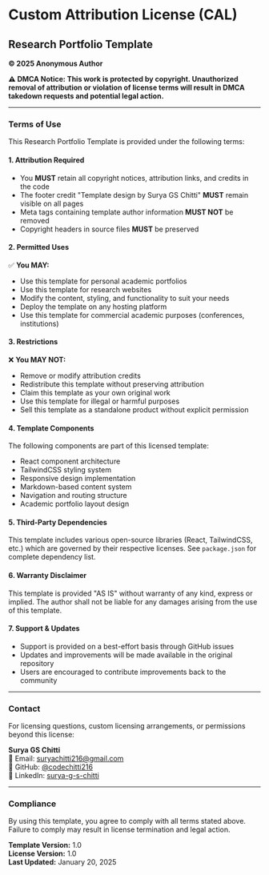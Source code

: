 # Custom Attribution License (CAL)

## Research Portfolio Template
**© 2025 Anonymous Author**

**⚠️ DMCA Notice: This work is protected by copyright. Unauthorized removal of attribution or violation of license terms will result in DMCA takedown requests and potential legal action.**

---

### Terms of Use

This Research Portfolio Template is provided under the following terms:

#### 1. **Attribution Required**
- You **MUST** retain all copyright notices, attribution links, and credits in the code
- The footer credit "Template design by Surya GS Chitti" **MUST** remain visible on all pages
- Meta tags containing template author information **MUST NOT** be removed
- Copyright headers in source files **MUST** be preserved

#### 2. **Permitted Uses**
✅ **You MAY:**
- Use this template for personal academic portfolios
- Use this template for research websites
- Modify the content, styling, and functionality to suit your needs
- Deploy the template on any hosting platform
- Use this template for commercial academic purposes (conferences, institutions)

#### 3. **Restrictions**
❌ **You MAY NOT:**
- Remove or modify attribution credits
- Redistribute this template without preserving attribution
- Claim this template as your own original work
- Use this template for illegal or harmful purposes
- Sell this template as a standalone product without explicit permission

#### 4. **Template Components**
The following components are part of this licensed template:
- React component architecture
- TailwindCSS styling system
- Responsive design implementation
- Markdown-based content system
- Navigation and routing structure
- Academic portfolio layout design

#### 5. **Third-Party Dependencies**
This template includes various open-source libraries (React, TailwindCSS, etc.) which are governed by their respective licenses. See `package.json` for complete dependency list.

#### 6. **Warranty Disclaimer**
This template is provided "AS IS" without warranty of any kind, express or implied. The author shall not be liable for any damages arising from the use of this template.

#### 7. **Support & Updates**
- Support is provided on a best-effort basis through GitHub issues
- Updates and improvements will be made available in the original repository
- Users are encouraged to contribute improvements back to the community

---

### Contact
For licensing questions, custom licensing arrangements, or permissions beyond this license:

**Surya GS Chitti**  
📧 Email: suryachitti216@gmail.com  
🐙 GitHub: [@codechitti216](https://github.com/codechitti216)  
🔗 LinkedIn: [surya-g-s-chitti](https://linkedin.com/in/surya-g-s-chitti)

---

### Compliance
By using this template, you agree to comply with all terms stated above. Failure to comply may result in license termination and legal action.

**Template Version:** 1.0  
**License Version:** 1.0  
**Last Updated:** January 20, 2025
